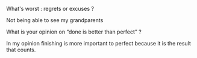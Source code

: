 What's worst : regrets or excuses ?

Not being able to see my grandparents

What is your opinion on “done is better than perfect” ?

In my opinion finishing is more important to perfect because it is the result that counts.
